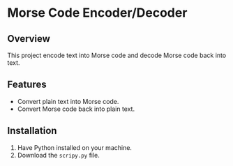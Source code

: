 # Morse Code Encoder/Decoder

## Overview

This project encode text into Morse code and decode Morse code back into text.

## Features

- Convert plain text into Morse code.
- Convert Morse code back into plain text.

## Installation

1. Have Python installed on your machine.
2. Download the `scripy.py` file.
